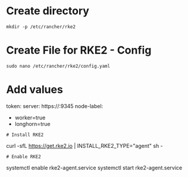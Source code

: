 # Create directory
```
mkdir -p /etc/rancher/rke2
```
# Create File for RKE2 - Config
```
sudo nano /etc/rancher/rke2/config.yaml
```
# Add values
token: <ADD-TOKEN>
server: https://<ADD-VIP>:9345
node-label:
  - worker=true
  - longhorn=true
```
# Install RKE2
```
curl -sfL https://get.rke2.io | INSTALL_RKE2_TYPE="agent" sh -
```
# Enable RKE2
```
systemctl enable rke2-agent.service
systemctl start rke2-agent.service
```